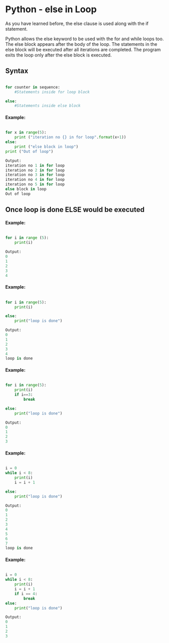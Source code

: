 # Python - else in Loop
As you have learned before, the else clause is used along with the if statement.

Python allows the else keyword to be used with the for and while loops too. The else block appears after the body of the loop. The statements in the else block will be executed after all iterations are completed. The program exits the loop only after the else block is executed.

## Syntax 
```python

for counter in sequence:
    #Statements inside for loop block

else:
    #Statements inside else block
```

#### Example:
```python

for x in range(5):
    print ("iteration no {} in for loop".format(x+1))
else:
    print ("else block in loop")
print ("Out of loop")

Output:
iteration no 1 in for loop
iteration no 2 in for loop
iteration no 3 in for loop
iteration no 4 in for loop
iteration no 5 in for loop
else block in loop
Out of loop

```
## Once loop is done ELSE would be executed

#### Example:
```python

for i in range (5):
    print(i)

Output:
0
1
2
3
4
```

#### Example:
```python

for i in range(5):
    print(i)

else:
    print("loop is done")

Output:
0
1
2
3
4
loop is done
```

#### Example:
```python

for i in range(5):
    print(i)
    if i==3:
        break

else:
    print("loop is done")

Output:
0
1
2
3
```

#### Example:
```python

i = 0
while i < 8:
    print(i)
    i = i + 1

else:
    print("loop is done")

Output:
0
1
2
3
4
5
6
7
loop is done
```

#### Example:
```python

i = 0
while i < 8:
    print(i)
    i = i + 1
    if i == 4:
        break  
else:
    print("loop is done")

Output:
0
1
2
3
```
















